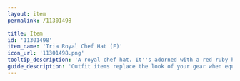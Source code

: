 ```yaml
---
layout: item
permalink: /11301498

title: Item
id: '11301498'
item_name: 'Tria Royal Chef Hat (F)'
icon_url: '11301498.png'
tooltip_description: 'A royal chef hat. It''s adorned with a red ruby heart.'
guide_description: 'Outfit items replace the look of your gear when equipped.'
---
```

